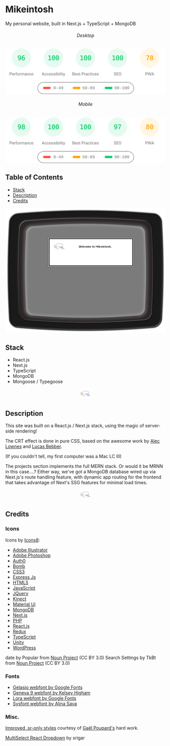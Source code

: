 # Mikeintosh

My personal website, built in Next.js + TypeScript + MongoDB

###### <center>Desktop</center>

![Lighthouse Desktop](lighthouse_results/desktop/pagespeed.svg)

###### <center>Mobile</center>
![Lighthouse Mobile](lighthouse_results/mobile/pagespeed.svg)

## Table of Contents

- [Stack](#stack)
- [Description](#description)
- [Credits](#credits)

![Welcome to Mikeintosh.](public/images/welcome-to-mikeintosh.png)

## Stack

- React.js
- Next.js
- TypeScript
- MongoDB
- Mongoose / Typegoose

<center>

![Just a throwback to those classic 90's Mac logos.](public/favicon-32x32.png)

</center>

## Description

This site was built on a React.js / Next.js stack, using the magic of server-side rendering!

The CRT effect is done in pure CSS, based on the awesome work by [Alec Lownes](http://aleclownes.com/2017/02/01/crt-display.html) and [Lucas Bebber](https://codepen.io/lbebber/pen/XJRdrV).

(If you couldn't tell, my first computer was a Mac LC III)

The projects section implements the full MERN stack. Or would it be MRNN in this case....? Either way, we've got a MongoDB database wired up via Next.js's route handling feature, with dynamic app routing for the frontend that takes advantage of Next's SSG features for minimal load times.

<center>

![Just a throwback to those classic 90's Mac logos.](public/favicon-32x32.png)

</center>

## Credits

### Icons

Icons by [Icons8](https://icons8.com):
- [Adobe Illustrator](https://icons8.com/icon/100522/adobe-illustrator)
- [Adobe Photoshop](https://icons8.com/icon/60629/adobe-photoshop)
- [Auth0](https://icons8.com/icon/Sx0c8V3R9jEJ/auth0-the-solution-you-need-for-web%2C-mobile%2C-iot%2C-and-internal-applications.)
- [Bomb](https://icons8.com/icon/80098/explosive)
- [CSS3](https://icons8.com/icon/38272/css3)
- [Express Js](https://icons8.com/icon/kg46nzoJrmTR/express-js)
- [HTML5](https://icons8.com/icon/23028/html-5)
- [JavaScript](https://icons8.com/icon/39854/javascript)
- [JQuery](https://icons8.com/icon/40253/jquery)
- [Kinect](https://icons8.com/icon/eKiffGnSJhqU/kinect)
- [Material Ui](https://icons8.com/icon/gFw7X5Tbl3ss/material-ui)
- [MongoDB](https://icons8.com/icon/74402/mongodb)
- [Next.js](https://icons8.com/icon/yUdJlcKanVbh/next.js)
- [PHP](https://icons8.com/icon/39856/php-logo)
- [React.js](https://icons8.com/icon/122637/react)
- [Redux](https://icons8.com/icon/A6r5yddU9uA0/redux)
- [TypeScript](https://icons8.com/icon/cHBUT9SmrD2V/typescript)
- [Unity](https://icons8.com/icon/39848/unity)
- [WordPress](https://icons8.com/icon/12510/wordpress)

date by Popular from [Noun Project](https://thenounproject.com/browse/icons/term/date/) (CC BY 3.0)
Search Settings by TkBt from [Noun Project](https://thenounproject.com/browse/icons/term/search-settings/) (CC BY 3.0)

### Fonts

- [Gelasio webfont by Google Fonts](https://fonts.google.com/specimen/Gelasio)
- [Geneva 9 webfont by Kelsey Higham](https://fonts2u.com/geneva-9-regular.font)
- [Lora webfont by Google Fonts](https://fonts.google.com/specimen/Lora)
- [Sysfont webfont by Alina Sava](https://fontsarena.com/sysfont-by-alina-sava/)

### Misc.

[Improved .sr-only styles](https://gist.github.com/ffoodd/000b59f431e3e64e4ce1a24d5bb36034) courtesy of [Gaël Poupard's](https://gist.github.com/ffoodd) hard work.

[MultiSelect React Dropdown](https://github.com/srigar/multiselect-react-dropdown) by srigar